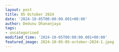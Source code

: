 ```yaml
---
layout: post
title: 05 October 2024
date: '2024-10-05T00:00:00.001+00:00'
author: Dedunu Dhananjaya
tags:
- uncategorised
modified_time: '2024-10-05T00:00:00.001+00:00'
featured_image: 2024-10-05-05-october-2024-1.jpeg
---
```

